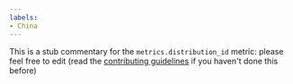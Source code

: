 ```yaml
---
labels:
- China
---
```

This is a stub commentary for the `metrics.distribution_id` metric: please feel free to edit (read the
[contributing guidelines](https://github.com/mozilla/glean-annotations/blob/main/CONTRIBUTING.md)
if you haven't done this before)
